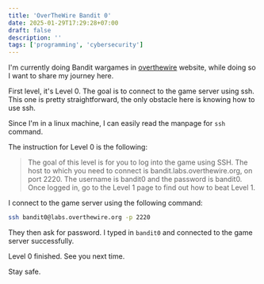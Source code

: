 ```yaml
---
title: 'OverTheWire Bandit 0'
date: 2025-01-29T17:29:28+07:00
draft: false
description: ''
tags: ['programming', 'cybersecurity']
---
```


I'm currently doing Bandit wargames in [overthewire](https://overthewire.org/) website,
while doing so I want to share my journey here.

First level, it's Level 0. The goal is to connect to the game server using
ssh. This one is pretty straightforward, the only obstacle here is knowing
how to use ssh.

Since I'm in a linux machine, I can easily read the manpage for `ssh` command.

The instruction for Level 0 is the following:

> The goal of this level is for you to log into the game using SSH. The host to which you need to connect is bandit.labs.overthewire.org, on port 2220. The username is bandit0 and the password is bandit0. Once logged in, go to the Level 1 page to find out how to beat Level 1.

I connect to the game server using the following command:

```bash
ssh bandit0@labs.overthewire.org -p 2220
```

They then ask for password. I typed in `bandit0` and connected to the game server successfully.

Level 0 finished. See you next time.

Stay safe.
